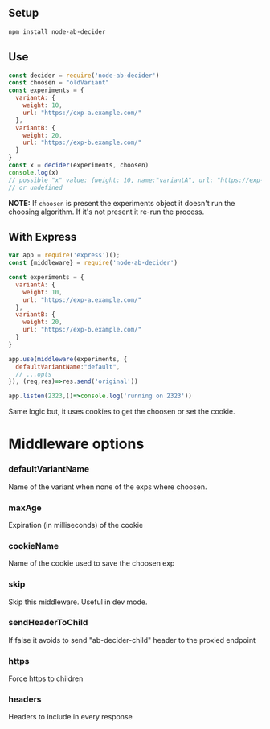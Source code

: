 ## Setup

```sh
npm install node-ab-decider
```

## Use

```js
const decider = require('node-ab-decider')
const choosen = "oldVariant"
const experiments = {
  variantA: {
    weight: 10,
    url: "https://exp-a.example.com/"
  },
  variantB: {
    weight: 20,
    url: "https://exp-b.example.com/"
  }
}
const x = decider(experiments, choosen)
console.log(x)
// possible "x" value: {weight: 10, name:"variantA", url: "https://exp-a.example.com/"}
// or undefined
```

**NOTE:** If `choosen` is present the experiments object 
it doesn't run the choosing algorithm. If it's not present it re-run 
the process.


## With Express

```js
var app = require('express')();
const {middleware} = require('node-ab-decider')

const experiments = {
  variantA: {
    weight: 10,
    url: "https://exp-a.example.com/"
  },
  variantB: {
    weight: 20,
    url: "https://exp-b.example.com/"
  }
}

app.use(middleware(experiments, {
  defaultVariantName:"default",
  // ...opts
}), (req,res)=>res.send('original'))

app.listen(2323,()=>console.log('running on 2323'))
```

Same logic but, it uses cookies to get the choosen or set the cookie.

# Middleware options

### defaultVariantName
Name of the variant when none of the exps where choosen.

### maxAge
Expiration (in milliseconds) of the cookie

### cookieName
Name of the cookie used to save the choosen exp

### skip
Skip this middleware. Useful in dev mode.

### sendHeaderToChild
If false it avoids to send "ab-decider-child" header to the proxied endpoint

### https
Force https to children

### headers
Headers to include in every response